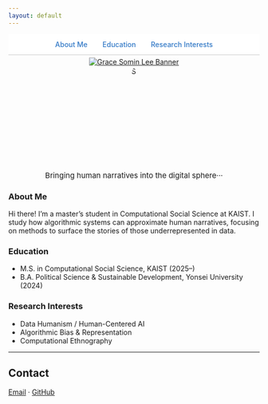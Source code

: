 ```yaml
---
layout: default
---
```

<!-- Link to compiled CSS -->
<link rel="stylesheet" href="/assets/css/style.css">

<!-- Navigation Bar -->
<nav style="display: flex; justify-content: center; gap: 30px; padding: 12px 0; background-color: #ffffff; border-bottom: 1px solid #ccc; font-weight: 500;">
  <a href="#about-me" style="color: #3178c6; text-decoration: none;">About Me</a>
  <a href="#education" style="color: #3178c6; text-decoration: none;">Education</a>
  <a href="#research-interests" style="color: #3178c6; text-decoration: none;">Research Interests</a>
</nav>

<!-- Custom Clickable Banner (Centered) -->
<div style="text-align: center; margin-top: 5px;">
  <a href="https://gracesominl.github.io">
    <img src="https://capsule-render.vercel.app/api?type=blur&color=timeGradient&height=180&section=header&text=Grace%20Somin%20Lee&fontSize=35&fontColor=474747" alt="Grace Somin Lee Banner" style="max-width: 100%;"/>
  </a>
</div>

<!-- Profile Image -->
<div style="text-align: center; margin-top: 0px;">
  <img src="/assets/img/face2.JPG" alt="Grace Somin Lee"  style="width: 100%; max-width: 200px; height: 200px; object-fit: cover;
            clip-path: polygon(50% 0%, 61% 35%, 98% 35%, 68% 57%, 
                               79% 91%, 50% 70%, 21% 91%, 32% 57%, 
                               2% 35%, 39% 35%);
            " />
</div>


<!-- Intro Text -->
<div style="text-align: center; font-size: 15px; margin-top: 10px;">
  Bringing human narratives into the digital sphere···
</div>



### <span id="about-me">About Me</span>

Hi there! I’m a master’s student in Computational Social Science at KAIST.
I study how algorithmic systems can approximate human narratives, focusing on methods to surface the stories of those underrepresented in data. 



### <span id="education">Education</span>
- M.S. in Computational Social Science, KAIST (2025–)  
- B.A. Political Science & Sustainable Development, Yonsei University (2024)



### <span id="research-interests">Research Interests</span> 
- Data Humanism / Human-Centered AI
- Algorithmic Bias & Representation 
- Computational Ethnography  

---

## Contact
[Email](gracesomin@kaist.ac.kr) · [GitHub](https://github.com/gracesominl)

